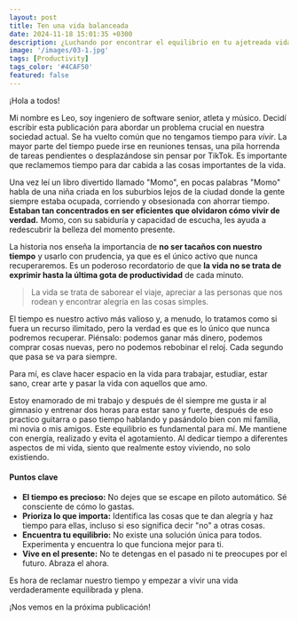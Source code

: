 ```yaml
---
layout: post
title: Ten una vida balanceada
date: 2024-11-18 15:01:35 +0300
description: ¿Luchando por encontrar el equilibrio en tu ajetreada vida? Esta entrada del blog explora la importancia de priorizar el tiempo para lo que realmente importa. Aprende a reclamar tu horario y a vivir una vida más plena.
image: '/images/03-1.jpg'
tags: [Productivity]
tags_color: '#4CAF50'
featured: false
---
```

 ¡Hola a todos!

Mi nombre es Leo, soy ingeniero de software senior, atleta y músico. Decidí escribir esta publicación para abordar un problema crucial en nuestra sociedad actual. Se ha vuelto común que no tengamos tiempo para *vivir*. La mayor parte del tiempo puede irse en reuniones tensas, una pila horrenda de tareas pendientes o desplazándose sin pensar por TikTok. Es importante que reclamemos tiempo para dar cabida a las cosas importantes de la vida.

Una vez leí un libro divertido llamado "Momo", en pocas palabras "Momo" habla de una niña criada en los suburbios lejos de la ciudad donde la gente siempre estaba ocupada, corriendo y obsesionada con ahorrar tiempo. **Estaban tan concentrados en ser eficientes que olvidaron cómo vivir de verdad.** Momo, con su sabiduría y capacidad de escucha, les ayuda a redescubrir la belleza del momento presente.

La historia nos enseña la importancia de **no ser tacaños con nuestro tiempo** y usarlo con prudencia, ya que es el único activo que nunca recuperaremos. Es un poderoso recordatorio de que **la vida no se trata de exprimir hasta la última gota de productividad** de cada minuto.

> La vida se trata de saborear el viaje, apreciar a las personas que nos rodean y encontrar alegría en las cosas simples.

El tiempo es nuestro activo más valioso y, a menudo, lo tratamos como si fuera un recurso ilimitado, pero la verdad es que es lo único que nunca podremos recuperar. Piénsalo: podemos ganar más dinero, podemos comprar cosas nuevas, pero no podemos rebobinar el reloj. Cada segundo que pasa se va para siempre.

Para mí, es clave hacer espacio en la vida para trabajar, estudiar, estar sano, crear arte y pasar la vida con aquellos que amo.

Estoy enamorado de mi trabajo y después de él siempre me gusta ir al gimnasio y entrenar dos horas para estar sano y fuerte, después de eso practico guitarra o paso tiempo hablando y pasándolo bien con mi familia, mi novia o mis amigos. Este equilibrio es fundamental para mí. Me mantiene con energía, realizado y evita el agotamiento. Al dedicar tiempo a diferentes aspectos de mi vida, siento que realmente estoy viviendo, no solo existiendo.

#### Puntos clave

- **El tiempo es precioso:** No dejes que se escape en piloto automático. Sé consciente de cómo lo gastas.
- **Prioriza lo que importa:** Identifica las cosas que te dan alegría y haz tiempo para ellas, incluso si eso significa decir "no" a otras cosas.
- **Encuentra tu equilibrio:** No existe una solución única para todos. Experimenta y encuentra lo que funciona mejor para ti.
- **Vive en el presente:** No te detengas en el pasado ni te preocupes por el futuro. Abraza el ahora.

Es hora de reclamar nuestro tiempo y empezar a vivir una vida verdaderamente equilibrada y plena.

¡Nos vemos en la próxima publicación!